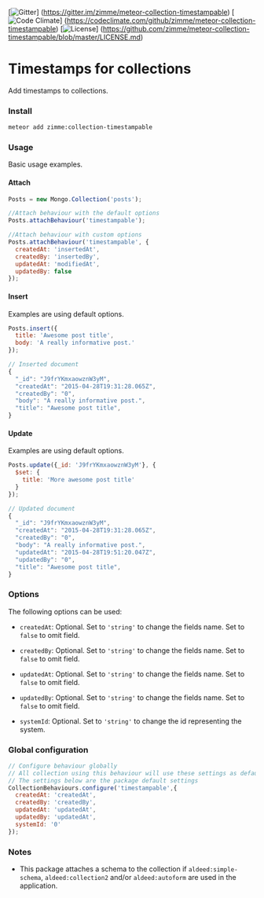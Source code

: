 [![Gitter](https://img.shields.io/badge/gitter-join_chat-brightgreen.svg)]
(https://gitter.im/zimme/meteor-collection-timestampable)
[![Code Climate](http://img.shields.io/codeclimate/github/zimme/meteor-collection-timestampable.svg)]
(https://codeclimate.com/github/zimme/meteor-collection-timestampable)
[![License](https://img.shields.io/badge/license-MIT-blue.svg)]
(https://github.com/zimme/meteor-collection-timestampable/blob/master/LICENSE.md)

# Timestamps for collections

Add timestamps to collections.

### Install
```sh
meteor add zimme:collection-timestampable
```

### Usage

Basic usage examples.

#### Attach

```js
Posts = new Mongo.Collection('posts');

//Attach behaviour with the default options
Posts.attachBehaviour('timestampable');

//Attach behaviour with custom options
Posts.attachBehaviour('timestampable', {
  createdAt: 'insertedAt',
  createdBy: 'insertedBy',
  updatedAt: 'modifiedAt',
  updatedBy: false
});
```

#### Insert

Examples are using default options.

```js
Posts.insert({
  title: 'Awesome post title',
  body: 'A really informative post.'
});

// Inserted document
{
  "_id": "J9frYKmxaowznW3yM",
  "createdAt": "2015-04-28T19:31:28.065Z",
  "createdBy": "0",
  "body": "A really informative post.",
  "title": "Awesome post title",
}
```

#### Update

Examples are using default options.

```js
Posts.update({_id: 'J9frYKmxaowznW3yM'}, {
  $set: {
    title: 'More awesome post title'
  }
});

// Updated document
{
  "_id": "J9frYKmxaowznW3yM",
  "createdAt": "2015-04-28T19:31:28.065Z",
  "createdBy": "0",
  "body": "A really informative post.",
  "updatedAt": "2015-04-28T19:51:20.047Z",
  "updatedBy": "0",
  "title": "Awesome post title",
}
```

### Options

The following options can be used:

* `createdAt`: Optional. Set to `'string'` to change the fields name.
  Set to `false` to omit field.

* `createdBy`: Optional. Set to `'string'` to change the fields name.
  Set to `false` to omit field.

* `updatedAt`: Optional. Set to `'string'` to change the fields name.
  Set to `false` to omit field.

* `updatedBy`: Optional. Set to `'string'` to change the fields name.
  Set to `false` to omit field.

* `systemId`: Optional. Set to `'string'` to change the id representing the
  system.

### Global configuration

```js
// Configure behaviour globally
// All collection using this behaviour will use these settings as defaults
// The settings below are the package default settings
CollectionBehaviours.configure('timestampable',{
  createdAt: 'createdAt',
  createdBy: 'createdBy',
  updatedAt: 'updatedAt',
  updatedBy: 'updatedAt',
  systemId: '0'
});
```

### Notes

* This package attaches a schema to the collection if `aldeed:simple-schema`,
  `aldeed:collection2` and/or `aldeed:autoform` are used in the application.

